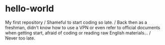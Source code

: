 # hello-world
My first repository /
Shameful to start coding so late. /
Back then as a freshman, didn't know how to use a VPN or even refer to official documents when getting start, afraid of coding or reading raw English materials... /
Never too late.
